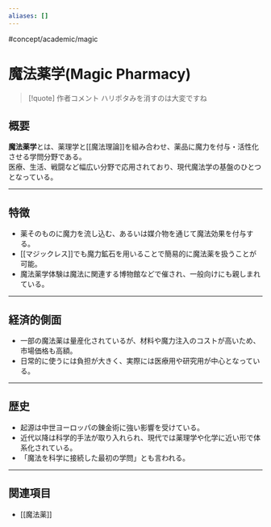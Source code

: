 ```yaml
---
aliases: []
---
```

#concept/academic/magic 
# 魔法薬学(Magic Pharmacy)

>[!quote] 作者コメント
ハリポタみを消すのは大変ですね

## 概要
**魔法薬学**とは、薬理学と[[魔法理論]]を組み合わせ、薬品に魔力を付与・活性化させる学問分野である。  
医療、生活、戦闘など幅広い分野で応用されており、現代魔法学の基盤のひとつとなっている。  

---

## 特徴
- 薬そのものに魔力を流し込む、あるいは媒介物を通じて魔法効果を付与する。  
- [[マジックレス]]でも魔力鉱石を用いることで簡易的に魔法薬を扱うことが可能。  
- 魔法薬学体験は魔法に関連する博物館などで催され、一般向けにも親しまれている。  

---

## 経済的側面
- 一部の魔法薬は量産化されているが、材料や魔力注入のコストが高いため、市場価格も高額。  
- 日常的に使うには負担が大きく、実際には医療用や研究用が中心となっている。  

---

## 歴史
- 起源は中世ヨーロッパの錬金術に強い影響を受けている。  
- 近代以降は科学的手法が取り入れられ、現代では薬理学や化学に近い形で体系化されている。  
- 「魔法を科学に接続した最初の学問」とも言われる。  

---

## 関連項目
- [[魔法薬]]
